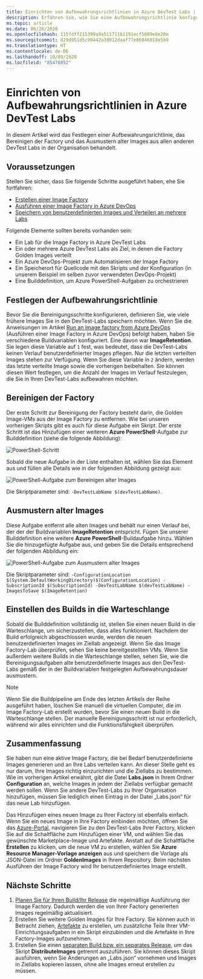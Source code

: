 ```yaml
---
title: Einrichten von Aufbewahrungsrichtlinien in Azure DevTest Labs | Microsoft-Dokumentation
description: Erfahren Sie, wie Sie eine Aufbewahrungsrichtlinie konfigurieren, die Factory bereinigen und alte Images von DevTest Labs ausmustern.
ms.topic: article
ms.date: 06/26/2020
ms.openlocfilehash: 115fdff215399a9a51171161191ecf5009e8e20e
ms.sourcegitcommit: 829d951d5c90442a38012daaf77e86046018e5b9
ms.translationtype: HT
ms.contentlocale: de-DE
ms.lasthandoff: 10/09/2020
ms.locfileid: "85476052"
---
```

# <a name="set-up-retention-policy-in-azure-devtest-labs"></a>Einrichten von Aufbewahrungsrichtlinien in Azure DevTest Labs
In diesem Artikel wird das Festlegen einer Aufbewahrungsrichtlinie, das Bereinigen der Factory und das Ausmustern alter Images aus allen anderen DevTest Labs in der Organisation behandelt. 

## <a name="prerequisites"></a>Voraussetzungen
Stellen Sie sicher, dass Sie folgende Schritte ausgeführt haben, ehe Sie fortfahren:

- [Erstellen einer Image Factory](image-factory-create.md)
- [Ausführen einer Image Factory in Azure DevOps](image-factory-set-up-devops-lab.md)
- [Speichern von benutzerdefinierten Images und Verteilen an mehrere Labs](image-factory-save-distribute-custom-images.md)

Folgende Elemente sollten bereits vorhanden sein:

- Ein Lab für die Image Factory in Azure DevTest Labs
- Ein oder mehrere Azure DevTest Labs als Ziel, in denen die Factory Golden Images verteilt
- Ein Azure DevOps-Projekt zum Automatisieren der Image Factory
- Ein Speicherort für Quellcode mit den Skripts und der Konfiguration (in unserem Beispiel im selben zuvor verwendeten DevOps-Projekt)
- Eine Builddefinition, um Azure PowerShell-Aufgaben zu orchestrieren
 
## <a name="setting-the-retention-policy"></a>Festlegen der Aufbewahrungsrichtlinie
Bevor Sie die Bereinigungsschritte konfigurieren, definieren Sie, wie viele frühere Images Sie in den DevTest-Labs speichern möchten. Wenn Sie die Anweisungen im Artikel [Run an image factory from Azure DevOps](image-factory-set-up-devops-lab.md) (Ausführen einer Image Factory in Azure DevOps) befolgt haben, haben Sie verschiedene Buildvariablen konfiguriert. Eine davon war **ImageRetention**. Sie legen diese Variable auf `1` fest, was bedeutet, dass die DevTest-Labs keinen Verlauf benutzerdefinierter Images pflegen. Nur die letzten verteilten Images stehen zur Verfügung. Wenn Sie diese Variable in `2` ändern, werden das letzte verteilte Image sowie die vorherigen beibehalten. Sie können diesen Wert festlegen, um die Anzahl der Images im Verlauf festzulegen, die Sie in Ihren DevTest-Labs aufbewahren möchten.

## <a name="cleaning-up-the-factory"></a>Bereinigen der Factory
Der erste Schritt zur Bereinigung der Factory besteht darin, die Golden Image-VMs aus der Image Factory zu entfernen. Wie bei unseren vorherigen Skripts gibt es auch für diese Aufgabe ein Skript. Der erste Schritt ist das Hinzufügen einer weiteren **Azure PowerShell**-Aufgabe zur Builddefinition (siehe die folgende Abbildung):

![PowerShell-Schritt](./media/set-retention-policy-cleanup/powershell-step.png)

Sobald die neue Aufgabe in der Liste enthalten ist, wählen Sie das Element aus und füllen alle Details wie in der folgenden Abbildung gezeigt aus:

![PowerShell-Aufgabe zum Bereinigen alter Images](./media/set-retention-policy-cleanup/configure-powershell-task.png)

Die Skriptparameter sind: `-DevTestLabName $(devTestLabName)`.

## <a name="retire-old-images"></a>Ausmustern alter Images 
Diese Aufgabe entfernt alle alten Images und behält nur einen Verlauf bei, der der der Buildvariablen **ImageRetention** entspricht. Fügen Sie unserer Builddefinition eine weitere **Azure PowerShell**-Buildaufgabe hinzu. Wählen Sie die hinzugefügte Aufgabe aus, und geben Sie die Details entsprechend der folgenden Abbildung ein: 

![PowerShell-Aufgabe zum Ausmustern alter Images](./media/set-retention-policy-cleanup/retire-old-image-task.png)

Die Skriptparameter sind: `-ConfigurationLocation $(System.DefaultWorkingDirectory)$(ConfigurationLocation) -SubscriptionId $(SubscriptionId) -DevTestLabName $(devTestLabName) -ImagesToSave $(ImageRetention)`

## <a name="queue-the-build"></a>Einstellen des Builds in die Warteschlange
Sobald die Builddefinition vollständig ist, stellen Sie einen neuen Build in die Warteschlange, um sicherzustellen, dass alles funktioniert. Nachdem der Build erfolgreich abgeschlossen wurde, werden die neuen benutzerdefinierten Images im Ziellab angezeigt. Wenn Sie das Image Factory-Lab überprüfen, sehen Sie keine bereitgestellten VMs. Wenn Sie außerdem weitere Builds in die Warteschlange stellen, sehen Sie, wie die Bereinigungsaufgaben alte benutzerdefinierte Images aus den DevTest-Labs gemäß der in der Buildvariablen festgelegten Aufbewahrungsdauer ausmustern.

> [!NOTE]
> Wenn Sie die Buildpipeline am Ende des letzten Artikels der Reihe ausgeführt haben, löschen Sie manuell die virtuellen Computer, die im Image Factory-Lab erstellt wurden, bevor Sie einen neuen Build in die Warteschlange stellen.  Der manuelle Bereinigungsschritt ist nur erforderlich, während wir alles einrichten und die Funktionsfähigkeit überprüfen.



## <a name="summary"></a>Zusammenfassung
Sie haben nun eine aktive Image Factory, die bei Bedarf benutzerdefinierte Images generieren und an Ihre Labs verteilen kann. An dieser Stelle geht es nur darum, Ihre Images richtig einzurichten und die Ziellabs zu bestimmen. Wie im vorherigen Artikel erwähnt, gibt die Datei **Labs.json** in Ihrem Ordner **Configuration** an, welche Images in jedem der Ziellabs verfügbar gemacht werden sollen. Wenn Sie andere DevTest-Labs zu Ihrer Organisation hinzufügen, müssen Sie lediglich einen Eintrag in der Datei „Labs.json“ für das neue Lab hinzufügen.

Das Hinzufügen eines neuen Image zu Ihrer Factory ist ebenfalls einfach. Wenn Sie ein neues Image in Ihre Factory einbinden möchten, öffnen Sie das [Azure-Portal](https://portal.azure.com), navigieren Sie zu den DevTest-Labs Ihrer Factory, klicken Sie auf die Schaltfläche zum Hinzufügen einer VM, und wählen Sie das gewünschte Marketplace-Image und Artefakte. Anstatt auf die Schaltfläche **Erstellen** zu klicken, um die neue VM zu erstellen, wählen Sie **Azure Resource Manager-Vorlage anzeigen** aus und speichern die Vorlage als JSON-Datei im Ordner **GoldenImages** in Ihrem Repository. Beim nächsten Ausführen der Image Factory wird Ihr benutzerdefiniertes Image erstellt.


## <a name="next-steps"></a>Nächste Schritte
1. [Planen Sie für Ihren Build/Ihr Release](/azure/devops/pipelines/build/triggers?view=azure-devops&tabs=designer) die regelmäßige Ausführung der Image Factory. Dadurch werden die von Ihrer Factory generierten Images regelmäßig aktualisiert.
2. Erstellen Sie weitere Golden Images für Ihre Factory. Sie können auch in Betracht ziehen, [Artefakte](devtest-lab-artifact-author.md) zu erstellen, um zusätzliche Teile Ihrer VM-Einrichtungsaufgaben in ein Skript einzubinden und die Artefakte in Ihre Factory-Images aufzunehmen.
4. Erstellen Sie einen [separaten Build bzw. ein separates Release](/azure/devops/pipelines/overview?view=azure-devops-2019), um das Skript **DistributeImages** getrennt auszuführen. Sie können dieses Skript ausführen, wenn Sie Änderungen an „Labs.json“ vornehmen und Images in Ziellabs kopieren lassen, ohne alle Images erneut erstellen zu müssen.

